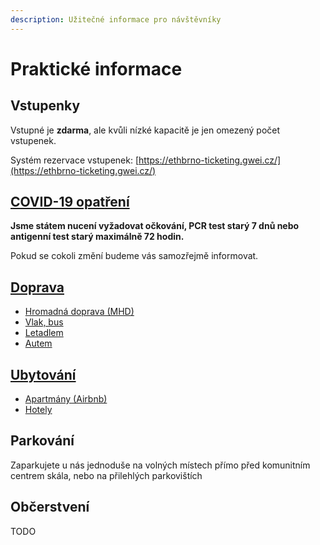```yaml
---
description: Užitečné informace pro návštěvníky
---
```


# Praktické informace

## Vstupenky

Vstupné je **zdarma**, ale kvůli nízké kapacitě je jen omezený počet vstupenek.

Systém rezervace vstupenek: [https://ethbrno-ticketing.gwei.cz/](https://ethbrno-ticketing.gwei.cz/)

## [COVID-19 opatření](covid-opatreni.md)

**Jsme státem nucení vyžadovat očkování, PCR test starý 7 dnů nebo antigenní test starý maximálně 72 hodin.**&#x20;

Pokud se cokoli změní budeme vás samozřejmě informovat.

## [Doprava](doprava.md)

* [Hromadná doprava (MHD)](doprava.md#hromadna-doprava-mhd)
* [Vlak, bus](doprava.md#vlak-autobus-dalkovy)
* [Letadlem](doprava.md#letadlem)
* [Autem](doprava.md#autem)

## [Ubytování](ubytovani.md)

* [Apartmány (Airbnb)](ubytovani.md#apartmany-airbnb)
* [Hotely](ubytovani.md#hotely)

## Parkování

Zaparkujete u nás jednoduše na volných místech přímo před komunitním centrem skála, nebo na přilehlých parkovištích

## Občerstvení

TODO
